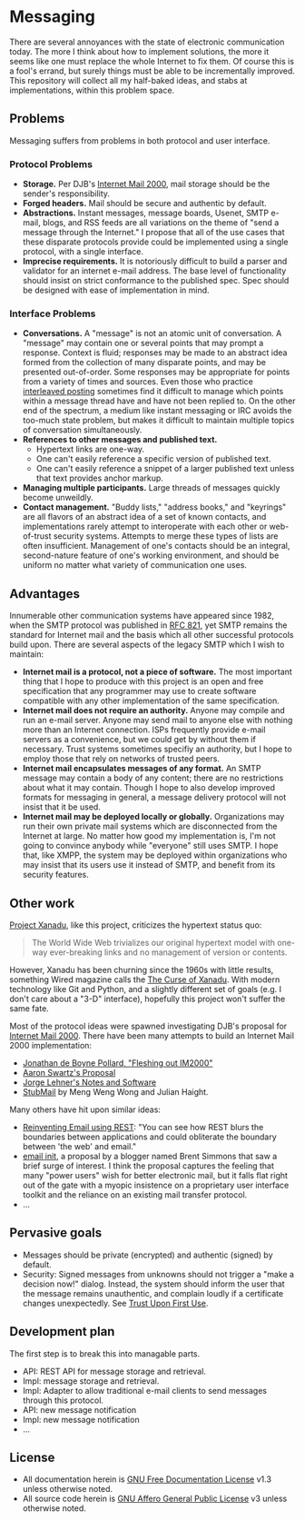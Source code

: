 # Messaging

There are several annoyances with the state of electronic communication today. The more I think about how to implement solutions, the more it seems like one must replace the whole Internet to fix them. Of course this is a fool's errand, but surely things must be able to be incrementally improved. This repository will collect all my half-baked ideas, and stabs at implementations, within this problem space.

## Problems

Messaging suffers from problems in both protocol and user interface.

### Protocol Problems

- **Storage.** Per DJB's [Internet Mail 2000][], mail storage should be the sender's responsibility.
- **Forged headers.** Mail should be secure and authentic by default.
- **Abstractions.** Instant messages, message boards, Usenet, SMTP e-mail, blogs, and RSS feeds are all variations on the theme of "send a message through the Internet." I propose that all of the use cases that these disparate protocols provide could be implemented using a single protocol, with a single interface.
- **Imprecise requirements.** It is notoriously difficult to build a parser and validator for an internet e-mail address. The base level of functionality should insist on strict conformance to the published spec. Spec should be designed with ease of implementation in mind.

### Interface Problems

- **Conversations.** A "message" is not an atomic unit of conversation. A "message" may contain one or several points that may prompt a response. Context is fluid; responses may be made to an abstract idea formed from the collection of many disparate points, and may be presented out-of-order. Some responses may be appropriate for points from a variety of times and sources. Even those who practice [interleaved posting][] sometimes find it difficult to manage which points within a message thread have and have not been replied to. On the other end of the spectrum, a medium like instant messaging or IRC avoids the too-much state problem, but makes it difficult to maintain multiple topics of conversation simultaneously.
- **References to other messages and published text.**
	- Hypertext links are one-way. 
	- One can't easily reference a specific version of published text.
	- One can't easily reference a snippet of a larger published text unless that text provides anchor markup.
- **Managing multiple participants.** Large threads of messages quickly become unweildly. 
- **Contact management.** "Buddy lists," "address books," and "keyrings" are all flavors of an abstract idea of a set of known contacts, and implementations rarely attempt to interoperate with each other or web-of-trust security systems. Attempts to merge these types of lists are often insufficient. Management of one's contacts should be an integral, second-nature feature of one's working environment, and should be uniform no matter what variety of communication one uses.

[interleaved posting]: http://en.wikipedia.org/wiki/Posting_style#Interleaved_style

## Advantages

Innumerable other communication systems have appeared since 1982, when the SMTP protocol was published in [RFC 821][], yet SMTP remains the standard for Internet mail and the basis which all other successful protocols build upon. There are several aspects of the legacy SMTP which I wish to maintain:

- **Internet mail is a protocol, not a piece of software.** The most important thing that I hope to produce with this project is an open and free specification that any programmer may use to create software compatible with any other implementation of the same specification.
- **Internet mail does not require an authority.** Anyone may compile and run an e-mail server. Anyone may send mail to anyone else with nothing more than an Internet connection. ISPs frequently provide e-mail servers as a convenience, but we could get by without them if necessary. Trust systems sometimes specifiy an authority, but I hope to employ those that rely on networks of trusted peers.
- **Internet mail encapsulates messages of any format.** An SMTP message may contain a body of any content; there are no restrictions about what it may contain. Though I hope to also develop improved formats for messaging in general, a message delivery protocol will not insist that it be used.
- **Internet mail may be deployed locally or globally.** Organizations may run their own private mail systems which are disconnected from the Internet at large. No matter how good my implementation is, I'm not going to convince anybody while "everyone" still uses SMTP. I hope that, like XMPP, the system may be deployed within organizations who may insist that its users use it instead of SMTP, and benefit from its security features.

[RFC 821]: http://www.faqs.org/rfcs/rfc821.html

## Other work

[Project Xanadu][], like this project, criticizes the hypertext status quo:

> The World Wide Web trivializes our original hypertext model with one-way ever-breaking links and no management of version or contents.

However, Xanadu has been churning since the 1960s with little results, something Wired magazine calls the [The Curse of Xanadu][]. With modern technology like Git and Python, and a slightly different set of goals (e.g. I don't care about a "3-D" interface), hopefully this project won't suffer the same fate.

Most of the protocol ideas were spawned investigating DJB's proposal for [Internet Mail 2000][]. There have been many attempts to build an Internet Mail 2000 implementation:

- [Jonathan de Boyne Pollard, "Fleshing out IM2000"](http://homepages.tesco.net./~J.deBoynePollard/Proposals/IM2000/)
- [Aaron Swartz's Proposal](http://www.aaronsw.com/2002/im2000)
- [Jorge Lehner's Notes and Software](http://www.magma.com.ni/~jorge/index_2.html)
- [StubMail][] by Meng Weng Wong and Julian Haight.

Many others have hit upon similar ideas:

- [Reinventing Email using REST][]: "You can see how REST blurs the boundaries between applications and could obliterate the boundary between 'the web' and email."
- [email init][], a proposal by a blogger named Brent Simmons that saw a brief surge of interest. I think the proposal captures the feeling that many "power users" wish for better electronic mail, but it falls flat right out of the gate with a myopic insistence on a proprietary user interface toolkit and the reliance on an existing mail transfer protocol.
- ...

[Internet Mail 2000]: http://cr.yp.to/im2000.html
[Project Xanadu]: http://xanadu.com
[Reinventing Email using REST]: http://www.prescod.net/rest/restmail/
[The Curse of Xanadu]: http://www.wired.com/wired/archive/3.06/xanadu_pr.html
[email init]: http://inessential.com/2010/01/16/email_init
[StubMail]: http://www.stubmail.com

## Pervasive goals

- Messages should be private (encrypted) and authentic (signed) by default.
- Security: Signed messages from unknowns should not trigger a "make a decision now!" dialog. Instead, the system should inform the user that the message remains unauthentic, and complain loudly if a certificate changes unexpectedly. See [Trust Upon First Use][].

[Trust Upon First Use]: http://en.wikipedia.org/wiki/User:Dotdotike/Trust_Upon_First_Use

## Development plan

The first step is to break this into managable parts.

- API: REST API for message storage and retrieval.
- Impl: message storage and retrieval.
- Impl: Adapter to allow traditional e-mail clients to send messages through this protocol.
- API: new message notification
- Impl: new message notification
- ...

## License

- All documentation herein is [GNU Free Documentation License][] v1.3 unless otherwise noted.
- All source code herein is [GNU Affero General Public License][] v3 unless otherwise noted.

[GNU Free Documentation License]: http://www.gnu.org/licenses/fdl.html
[GNU Affero General Public License]: http://www.gnu.org/licenses/agpl.html
